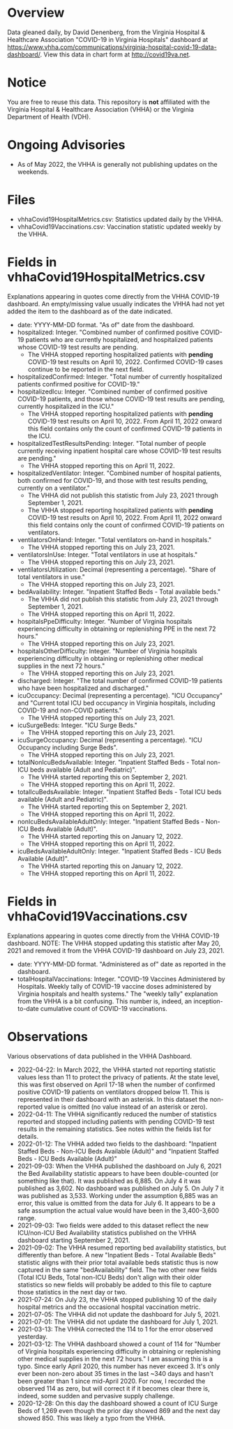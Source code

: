 # Overview

Data gleaned daily, by David Denenberg, from the Virginia Hospital & Healthcare Association "COVID-19 in Virginia Hospitals" dashboard at https://www.vhha.com/communications/virginia-hospital-covid-19-data-dashboard/. View this data in chart form at http://covid19va.net.

# Notice

You are free to reuse this data.  This repository is **not** affiliated with the Virginia Hospital & Healthcare Association (VHHA) or the Virginia Department of Health (VDH).

# Ongoing Advisories

- As of May 2022, the VHHA is generally not publishing updates on the weekends.

# Files

- vhhaCovid19HospitalMetrics.csv: Statistics updated daily by the VHHA.
- vhhaCovid19Vaccinations.csv: Vaccination statistic updated weekly by the VHHA. 

# Fields in vhhaCovid19HospitalMetrics.csv
Explanations appearing in quotes come directly from the VHHA COVID-19 dashboard.  An empty/missing value usually indicates the VHHA had not yet added the item to the dashboard as of the date indicated. 

- date: YYYY-MM-DD format.  "As of" date from the dashboard.
- hospitalized: Integer. "Combined number of confirmed positive COVID-19 patients who are currently hospitalized, and hospitalized patients whose COVID-19 test results are pending.
  - The VHHA stopped reporting hospitalized patients with **pending** COVID-19 test results on April 10, 2022.  Confirmed COVID-19 cases continue to be reported in the next field.
- hospitalizedConfirmed: Integer. "Total number of currently hospitalized patients confirmed positive for COVID-19."
- hospitalizedIcu: Integer. "Combined number of confirmed positive COVID-19 patients, and those whose COVID-19 test results are pending, currently hospitalized in the ICU."
  - The VHHA stopped reporting hospitalized patients with **pending** COVID-19 test results on April 10, 2022.  From April 11, 2022 onward this field contains only the count of confirmed COVID-19 patients in the ICU.
- hospitalizedTestResultsPending: Integer. "Total number of people currently receiving inpatient hospital care whose COVID-19 test results are pending."
  - The VHHA stopped reporting this on April 11, 2022.
- hospitalizedVentilator: Integer. "Combined number of hospital patients, both confirmed for COVID-19, and those with test results pending, currently on a ventilator." 
  - The VHHA did not publish this statistic from July 23, 2021 through September 1, 2021.
  - The VHHA stopped reporting hospitalized patients with **pending** COVID-19 test results on April 10, 2022.  From April 11, 2022 onward this field contains only the count of confirmed COVID-19 patients on ventilators.
- ventilatorsOnHand: Integer. "Total ventilators on-hand in hospitals." 
  - The VHHA stopped reporting this on July 23, 2021.
- ventilatorsInUse: Integer. "Total ventilators in use at hospitals." 
  - The VHHA stopped reporting this on July 23, 2021.
- ventilatorsUtilization: Decimal (representing a percentage).  "Share of total ventilators in use." 
  - The VHHA stopped reporting this on July 23, 2021.
- bedAvailability: Integer. "Inpatient Staffed Beds - Total available beds." 
  - The VHHA did not publish this statistic from July 23, 2021 through September 1, 2021. 
  - The VHHA stopped reporting this on April 11, 2022.
- hospitalsPpeDifficulty: Integer. "Number of Virginia hospitals experiencing difficulty in obtaining or replenishing PPE in the next 72 hours." 
  - The VHHA stopped reporting this on July 23, 2021.
- hospitalsOtherDifficulty: Integer. "Number of Virginia hospitals experiencing difficulty in obtaining or replenishing other medical supplies in the next 72 hours." 
  - The VHHA stopped reporting this on July 23, 2021.
- discharged: Integer. "The total number of confirmed COVID-19 patients who have been hospitalized and discharged."
- icuOccupancy: Decimal (representing a percentage). "ICU Occupancy" and "Current total ICU bed occupancy in Virginia hospitals, including COVID-19 and non-COVID patients."  
  - The VHHA stopped reporting this on July 23, 2021.
- icuSurgeBeds: Integer. "ICU Surge Beds." 
  - The VHHA stopped reporting this on July 23, 2021.
- icuSurgeOccupancy: Decimal (representing a percentage). "ICU Occupancy including Surge Beds".  
  - The VHHA stopped reporting this on July 23, 2021.
- totalNonIcuBedsAvailable: Integer. "Inpatient Staffed Beds - Total non-ICU beds available (Adult and Pediatric)".  
  - The VHHA started reporting this on September 2, 2021. 
  - The VHHA stopped reporting this on April 11, 2022.
- totalIcuBedsAvailable: Integer. "Inpatient Staffed Beds - Total ICU beds available (Adult and Pediatric)".  
  - The VHHA started reporting this on September 2, 2021. 
  - The VHHA stopped reporting this on April 11, 2022.
- nonIcuBedsAvailableAdultOnly: Integer. "Inpatient Staffed Beds - Non-ICU Beds Available (Adult)". 
  - The VHHA started reporting this on January 12, 2022. 
  - The VHHA stopped reporting this on April 11, 2022. 
- icuBedsAvailableAdultOnly: Integer. "Inpatient Staffed Beds - ICU Beds Available (Adult)". 
  - The VHHA started reporting this on January 12, 2022. 
  - The VHHA stopped reporting this on April 11, 2022.

# Fields in vhhaCovid19Vaccinations.csv
Explanations appearing in quotes come directly from the VHHA COVID-19 dashboard.  NOTE: The VHHA stopped updating this statistic after May 20, 2021 and removed it from the VHHA COVID-19 dashboard on July 23, 2021.

- date: YYYY-MM-DD format.  "Administered as of" date as reported in the dashboard.
- totalHospitalVaccinations: Integer. "COVID-19 Vaccines Administered by Hospitals. Weekly tally of COVID-19 vaccine doses administered by Virginia hospitals and health systems."  The "weekly tally" explanation from the VHHA is a bit confusing.  This number is, indeed, an inception-to-date cumulative count of COVID-19 vaccinations.

# Observations
Various observations of data published in the VHHA Dashboard.

- 2022-04-22: In March 2022, the VHHA started not reporting statistic values less than 11 to protect the privacy of patients.  At the state level, this was first observed on April 17-18 when the number of confirmed positive COVID-19 patients on ventilators dropped below 11.  This is represented in their dashboard with an asterisk.  In this dataset the non-reported value is omitted (no value instead of an asterisk or zero). 
- 2022-04-11: The VHHA significantly reduced the number of statistics reported and stopped including patients with pending COVID-19 test results in the remaining statistics.  See notes within the fields list for details.
- 2022-01-12: The VHHA added two fields to the dashboard: "Inpatient Staffed Beds - Non-ICU Beds Available (Adult)" and "Inpatient Staffed Beds - ICU Beds Available (Adult)"
- 2021-09-03: When the VHHA published the dashboard on July 6, 2021 the Bed Availability statistic appears to have been double-counted (or something like that).  It was published as 6,885.  On July 4 it was published as 3,602.  No dashboard was published on July 5.  On July 7 it was published as 3,533.  Working under the assumption 6,885 was an error, this value is omitted from the data for July 6.  It appears to be a safe assumption the actual value would have been in the 3,400-3,600 range.  
- 2021-09-03: Two fields were added to this dataset reflect the new ICU/non-ICU Bed Availability statistics published on the VHHA dashboard starting September 2, 2021.
- 2021-09-02: The VHHA resumed reporting bed availability statistics, but differently than before.  A new "Inpatient Beds - Total Available Beds" statistic aligns with their prior total available beds statistic thus is now captured in the same "bedAvailability" field.  The two other new fields (Total ICU Beds, Total non-ICU Beds) don't align with their older statistics so new fields will probably be added to this file to capture those statistics in the next day or two.    
- 2021-07-24: On July 23, the VHHA stopped publishing 10 of the daily hospital metrics and the occasional hospital vaccination metric. 
- 2021-07-05: The VHHA did not update the dashboard for July 5, 2021.
- 2021-07-01: The VHHA did not update the dashboard for July 1, 2021.
- 2021-03-13: The VHHA corrected the 114 to 1 for the error observed yesterday.  
- 2021-03-12: The VHHA dashboard showed a count of 114 for "Number of Virginia hospitals experiencing difficulty in obtaining or replenishing other medical supplies in the next 72 hours."  I am assuming this is a typo.  Since early April 2020, this number has never exceed 3.  It's only ever been non-zero about 35 times in the last ~340 days and hasn't been greater than 1 since mid-April 2020.  For now, I recorded the observed 114 as zero, but will correct it if it becomes clear there is, indeed, some sudden and pervasive supply challenge. 
- 2020-12-28: On this day the dashboard showed a count of ICU Surge Beds of 1,269 even though the prior day showed 869 and the next day showed 850.  This was likely a typo from the VHHA.